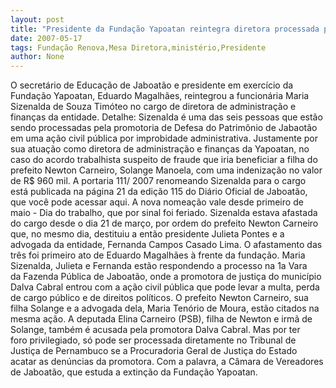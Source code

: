 ```yaml
---
layout: post
title: "Presidente da Fundação Yapoatan reintegra diretora processada pelo Ministério Público  "
date: 2007-05-17
tags: Fundação Renova,Mesa Diretora,ministério,Presidente
author: None
---
```

O secret&aacute;rio de Educa&ccedil;&atilde;o de Jaboat&atilde;o e presidente em exerc&iacute;cio da Funda&ccedil;&atilde;o&nbsp;Yapoatan, Eduardo Magalh&atilde;es, reintegrou a funcion&aacute;ria Maria Sizenalda de Souza&nbsp;Tim&oacute;teo no cargo de diretora de administra&ccedil;&atilde;o e finan&ccedil;as da entidade.
Detalhe: Sizenalda &eacute; uma das seis pessoas que est&atilde;o sendo processadas pela&nbsp;promotoria de Defesa do Patrim&ocirc;nio de Jabaot&atilde;o em uma a&ccedil;&atilde;o civil p&uacute;blica por&nbsp;improbidade administrativa. Justamente por sua atua&ccedil;&atilde;o como diretora de&nbsp;administra&ccedil;&atilde;o e finan&ccedil;as da Yapoatan, no caso do acordo trabalhista suspeito de&nbsp;fraude que iria beneficiar a filha do prefeito Newton Carneiro, Solange Manoela,&nbsp;com uma indeniza&ccedil;&atilde;o no valor de R$ 960 mil. 
A portaria 111/ 2007 renomeando Sizenalda para o cargo est&aacute; publicada na p&aacute;gina 21&nbsp;da edi&ccedil;&atilde;o 115 do Di&aacute;rio Oficial de Jaboat&atilde;o, que voc&ecirc; pode acessar aqui. A nova nomea&ccedil;&atilde;o&nbsp;vale desde primeiro de maio - Dia do trabalho, que por sinal foi feriado.
Sizenalda estava afastada do cargo desde o dia 21 de mar&ccedil;o, por ordem do prefeito Newton Carneiro que, no mesmo dia, destituiu a ent&atilde;o presidente Julieta Pontes e a advogada da entidade, Fernanda Campos Casado Lima. O afastamento&nbsp;das tr&ecirc;s foi primeiro ato de Eduardo Magalh&atilde;es &agrave; frente da funda&ccedil;&atilde;o.
Maria Sizenalda, Julieta e Fernanda est&atilde;o respondendo a processo na 1a Vara da&nbsp;Fazenda P&uacute;blica de Jaboat&atilde;o, onde a promotora de justi&ccedil;a do munic&iacute;pio Dalva Cabral&nbsp;entrou com a a&ccedil;&atilde;o civil p&uacute;blica que pode levar a multa, perda de cargo p&uacute;blico e de&nbsp;direitos pol&iacute;ticos.
O prefeito Newton Carneiro, sua filha Solange e a advogada dela, Maria Ten&oacute;rio de&nbsp;Moura, est&atilde;o citados na mesma a&ccedil;&atilde;o. A deputada Elina Carneiro (PSB), filha de Newton&nbsp;e irm&atilde; de Solange, tamb&eacute;m &eacute; acusada pela promotora Dalva Cabral. Mas por ter foro&nbsp;privilegiado, s&oacute; pode ser processada diretamente no Tribunal de Justi&ccedil;a de&nbsp;Pernambuco se a Procuradoria Geral de Justi&ccedil;a do Estado acatar as den&uacute;ncias da&nbsp;promotora.
Com a palavra, a C&acirc;mara de Vereadores de Jaboat&atilde;o, que estuda a extin&ccedil;&atilde;o da Funda&ccedil;&atilde;o Yapoatan. 